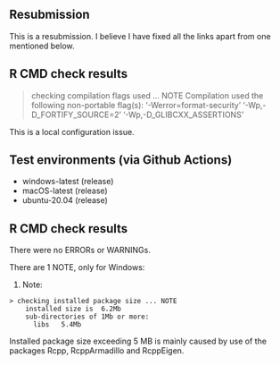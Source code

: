  ## Resubmission

This is a resubmission. I believe I have fixed all the links apart from one mentioned below.

## R CMD check results

> checking compilation flags used ... NOTE
  Compilation used the following non-portable flag(s):
    ‘-Werror=format-security’ ‘-Wp,-D_FORTIFY_SOURCE=2’
    ‘-Wp,-D_GLIBCXX_ASSERTIONS’

This is a local configuration issue.

## Test environments (via Github Actions)

* windows-latest (release)
* macOS-latest (release)
* ubuntu-20.04 (release)


## R CMD check results

There were no ERRORs or WARNINGs.

There are 1 NOTE, only for Windows:

1. Note:

```
> checking installed package size ... NOTE
    installed size is  6.2Mb
    sub-directories of 1Mb or more:
      libs   5.4Mb
```

Installed package size exceeding 5 MB is mainly caused by use of the packages Rcpp, RcppArmadillo and RcppEigen.
